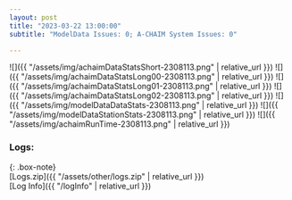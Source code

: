 ```yaml
---
layout: post
title: "2023-03-22 13:00:00"
subtitle: "ModelData Issues: 0; A-CHAIM System Issues: 0"

---
```


![]({{ "/assets/img/achaimDataStatsShort-2308113.png" | relative_url }})
![]({{ "/assets/img/achaimDataStatsLong00-2308113.png" | relative_url }})
![]({{ "/assets/img/achaimDataStatsLong01-2308113.png" | relative_url }})
![]({{ "/assets/img/achaimDataStatsLong02-2308113.png" | relative_url }})
![]({{ "/assets/img/modelDataDataStats-2308113.png" | relative_url }})
![]({{ "/assets/img/modelDataStationStats-2308113.png" | relative_url }})
![]({{ "/assets/img/achaimRunTime-2308113.png" | relative_url }})





### Logs:  
  
{: .box-note}  
[Logs.zip]({{ "/assets/other/logs.zip" | relative_url }})  
[Log Info]({{ "/logInfo" | relative_url }})  
